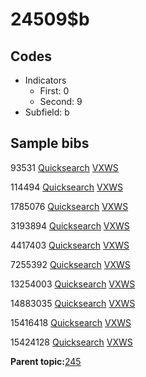 # 24509$b

## Codes

-   Indicators
    -   First: 0
    -   Second: 9
-   Subfield: b

## Sample bibs

93531 [Quicksearch](https://search.library.yale.edu/catalog/93531) [VXWS](http://prodorbis.library.yale.edu:7014/vxws/GetHoldingsService?bibId=93531)

114494 [Quicksearch](https://search.library.yale.edu/catalog/114494) [VXWS](http://prodorbis.library.yale.edu:7014/vxws/GetHoldingsService?bibId=114494)

1785076 [Quicksearch](https://search.library.yale.edu/catalog/1785076) [VXWS](http://prodorbis.library.yale.edu:7014/vxws/GetHoldingsService?bibId=1785076)

3193894 [Quicksearch](https://search.library.yale.edu/catalog/3193894) [VXWS](http://prodorbis.library.yale.edu:7014/vxws/GetHoldingsService?bibId=3193894)

4417403 [Quicksearch](https://search.library.yale.edu/catalog/4417403) [VXWS](http://prodorbis.library.yale.edu:7014/vxws/GetHoldingsService?bibId=4417403)

7255392 [Quicksearch](https://search.library.yale.edu/catalog/7255392) [VXWS](http://prodorbis.library.yale.edu:7014/vxws/GetHoldingsService?bibId=7255392)

13254003 [Quicksearch](https://search.library.yale.edu/catalog/13254003) [VXWS](http://prodorbis.library.yale.edu:7014/vxws/GetHoldingsService?bibId=13254003)

14883035 [Quicksearch](https://search.library.yale.edu/catalog/14883035) [VXWS](http://prodorbis.library.yale.edu:7014/vxws/GetHoldingsService?bibId=14883035)

15416418 [Quicksearch](https://search.library.yale.edu/catalog/15416418) [VXWS](http://prodorbis.library.yale.edu:7014/vxws/GetHoldingsService?bibId=15416418)

15424128 [Quicksearch](https://search.library.yale.edu/catalog/15424128) [VXWS](http://prodorbis.library.yale.edu:7014/vxws/GetHoldingsService?bibId=15424128)

**Parent topic:**[245](../../tags/245/245.md)

